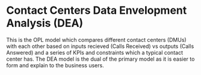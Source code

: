 # Contact Centers Data Envelopment Analysis (DEA)

This is the OPL model which compares different contact centers (DMUs) with each other based on inputs recieved (Calls Received) vs outputs (Calls Answered) and a series of KPIs and constraints which a typical contact center has. The DEA model is the dual of the primary model as it is easier to form and explain to the business users.

